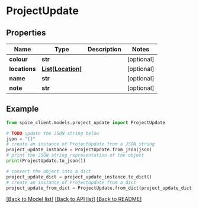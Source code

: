 # ProjectUpdate


## Properties

Name | Type | Description | Notes
------------ | ------------- | ------------- | -------------
**colour** | **str** |  | [optional] 
**locations** | [**List[Location]**](Location.md) |  | [optional] 
**name** | **str** |  | [optional] 
**note** | **str** |  | [optional] 

## Example

```python
from spice_client.models.project_update import ProjectUpdate

# TODO update the JSON string below
json = "{}"
# create an instance of ProjectUpdate from a JSON string
project_update_instance = ProjectUpdate.from_json(json)
# print the JSON string representation of the object
print(ProjectUpdate.to_json())

# convert the object into a dict
project_update_dict = project_update_instance.to_dict()
# create an instance of ProjectUpdate from a dict
project_update_from_dict = ProjectUpdate.from_dict(project_update_dict)
```
[[Back to Model list]](../README.md#documentation-for-models) [[Back to API list]](../README.md#documentation-for-api-endpoints) [[Back to README]](../README.md)


